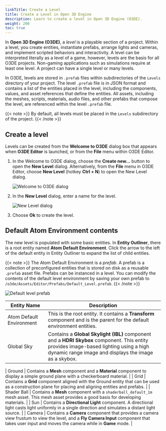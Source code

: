 ```yaml
---
linkTitle: Create a Level
title: Create a Level in Open 3D Engine
description: Learn to create a level in Open 3D Engine (O3DE).
weight: 200
toc: true
---
```


In **Open 3D Engine (O3DE)**, a *level* is a playable section of a project. Within a level, you create entities, instantiate prefabs, arrange lights and cameras, and implement scripted behaviors and interactivity. A level can be interpreted literally as a level of a game, however, levels are the basis for all O3DE projects. Non-gaming applications such as simulations require at least one level. A project can have a single level or many levels.


In O3DE, levels are stored in `.prefab` files within subdirectories of the `Levels` directory of your project. The level `.prefab` file is in JSON format and contains a list of the entities placed in the level, including the components, values, and asset references that define the entities. All assets, including the meshes, scripts, materials, audio files, and other prefabs that compose the level, are referenced within the level `.prefab` file.

{{< note >}}
By default, all levels must be placed in the `Levels` subdirectory of the project.
{{< /note >}}

## Create a level

Levels can be created from the **Welcome to O3DE** dialog box that appears when **O3DE Editor** is launched, or from the **File** menu within O3DE Editor.

1. In the Welcome to O3DE dialog, choose the **Create new...** button to open the **New Level** dialog. Alternatively, from the **File** menu in O3DE Editor, choose **New Level** (hotkey **Ctrl + N**) to open the New Level dialog.

    ![Welcome to O3DE dialog](/images/learning-guide/tutorials/environments/create-a-level-A.png)

1. In the **New Level** dialog, enter a name for the level.

    ![New Level dialog](/images/learning-guide/tutorials/environments/create-a-level-B.png)

1. Choose **Ok** to create the level.

## Default Atom Environment contents

The new level is populated with some basic entities. In **Entity Outliner**, there is a root entity named **Atom Default Environment**. Click the arrow to the left of the default entity in Entity Outliner to expand the list of child entities.

{{< note >}}
The Atom Default Environment is a *prefab*. A prefab is a collection of preconfigured entities that is stored on disk as a reusable `.prefab` asset file. Prefabs can be instanced in a level. You can modify the contents of the default level environment by saving your own prefab to `/o3de/Assets/Editor/Prefabs/Default_Level.prefab`.
{{< /note >}}

![Default level prefab](/images/learning-guide/tutorials/environments/create-a-level-C.png)

| Entity Name | Description |
| - | - |
| Atom Default Environment | This is the root entity. It contains a **Transform** component and is the parent for the default environment entities. |
| Global Sky | Contains a **Global Skylight (IBL)** component and a **HDRI Skybox** component. This entity provides image-based lighting using a high dynamic range image and displays the image as a skybox. |

| Ground | Contains a **Mesh** component and a **Material** component to display a simple ground plane with a checkerboard material. |
| Grid | Contains a **Grid** component aligned with the Ground entity that can be used as a construction plane for placing and aligning entities and prefabs. |
| Shader Ball | Contains a **Mesh** component with a `shaderball_default_1m` mesh asset. This mesh asset provides a good basis for developing materials. |
| Sun | Contains a **Directional Light** component. A directional light casts light uniformly in a single direction and simulates a distant light source. |
| Camera | Contains a **Camera** component that provides a camera view frustum to view the level, and a **Fly Camera Input** component that takes user input and moves the camera while in **Game** mode. |